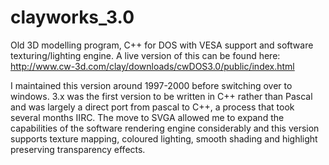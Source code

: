 # clayworks_3.0
Old 3D modelling program, C++ for DOS with VESA support and software texturing/lighting engine.
A live version of this can be found here:
http://www.cw-3d.com/clay/downloads/cwDOS3.0/public/index.html

I maintained this version around 1997-2000 before switching over to windows. 
3.x was the first version to be written in C++ rather than Pascal and was largely a direct port from pascal to C++, a process that took several months IIRC. 
The move to SVGA allowed me to expand the capabilities of the software rendering engine considerably and this version supports texture mapping, coloured lighting, 
smooth shading and highlight preserving transparency effects.

